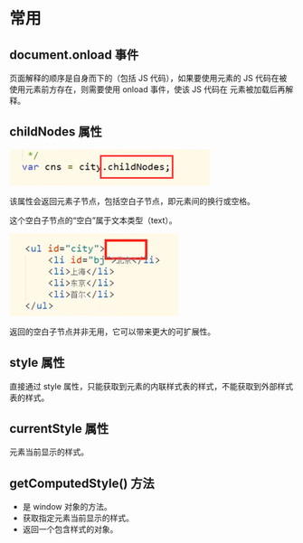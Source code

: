 # 常用

## document.onload 事件

页面解释的顺序是自身而下的（包括 JS 代码），如果要使用元素的 JS 代码在被使用元素前方存在，则需要使用 onload 事件，使该 JS 代码在 元素被加载后再解释。

## childNodes 属性

![img](images/常用/clipboard.png)

该属性会返回元素子节点，包括空白子节点，即元素间的换行或空格。

这个空白子节点的“空白”属于文本类型（text）。

![img](images/常用/clipboard-164120129764864.png)

返回的空白子节点并非无用，它可以带来更大的可扩展性。

## style 属性

直接通过 style 属性，只能获取到元素的内联样式表的样式，不能获取到外部样式表的样式。

## currentStyle 属性

元素当前显示的样式。


## getComputedStyle() 方法

- 是 window 对象的方法。
- 获取指定元素当前显示的样式。
- 返回一个包含样式的对象。

